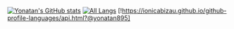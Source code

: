 [![Yonatan's GitHub stats](https://github-readme-stats.vercel.app/api?username=yonatan895)](https://github.com/yonatan895/github-readme-stats)
[![All Langs](https://github-readme-stats.vercel.app/api/top-langs/?username=yonatan895)](https://github.com/yonatan895/github-readme-stats)
[!https://ionicabizau.github.io/github-profile-languages/api.html?@yonatan895]
